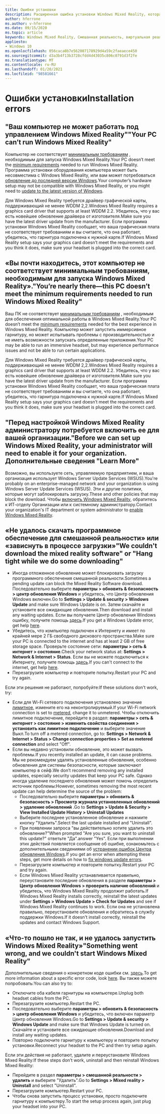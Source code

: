 ```yaml
---
title: Ошибки установки
description: Расширенная ошибка установки Windows Mixed Reality, которая выходит за пределы стандартной документации по поддержке пользователей.
author: hferrone
ms.author: v-hferrone
ms.date: 09/15/2020
ms.topic: article
keywords: Windows Mixed Reality, Смешанная реальность, виртуальная реальность, VR, MR, устранение неполадок, ошибки, Справка, поддержка, установка
appliesto:
- Windows 10
ms.openlocfilehash: 056caca0b7e562007178929d4a59c2faeaece450
ms.sourcegitcommit: d3a3b4f13b3728cfdd4d43035c806c0791d3f2fe
ms.translationtype: MT
ms.contentlocale: ru-RU
ms.lasthandoff: 01/20/2021
ms.locfileid: "98581661"
---
```

# <a name="installation-errors"></a><span data-ttu-id="9821f-104">Ошибки установки</span><span class="sxs-lookup"><span data-stu-id="9821f-104">Installation errors</span></span>

## <a name="your-pc-cant-run-windows-mixed-reality"></a><span data-ttu-id="9821f-105">"Ваш компьютер не может работать под управлением Windows Mixed Reality"</span><span class="sxs-lookup"><span data-stu-id="9821f-105">"Your PC can’t run Windows Mixed Reality"</span></span>

<span data-ttu-id="9821f-106">Компьютер не соответствует [минимальным требованиям](https://support.microsoft.com/help/4039260/windows-10-mixed-reality-pc-hardware-guidelines) , необходимым для запуска Windows Mixed Reality.</span><span class="sxs-lookup"><span data-stu-id="9821f-106">Your PC doesn’t meet the [minimum requirements](https://support.microsoft.com/help/4039260/windows-10-mixed-reality-pc-hardware-guidelines) needed to run Windows Mixed Reality.</span></span> <span data-ttu-id="9821f-107">Программа установки оборудования компьютера может быть несовместима с Windows Mixed Reality, или вам может потребоваться [обновление до последней версии Windows](https://support.microsoft.com/help/12373/windows-update-faq).</span><span class="sxs-lookup"><span data-stu-id="9821f-107">Your computer’s hardware setup may not be compatible with Windows Mixed Reality, or you might need to [update to the latest version of Windows](https://support.microsoft.com/help/12373/windows-update-faq).</span></span> 

<span data-ttu-id="9821f-108">Для Windows Mixed Reality требуется драйвер графической карты, поддерживающий не менее WDDM 2,2.</span><span class="sxs-lookup"><span data-stu-id="9821f-108">Windows Mixed Reality requires a graphics card driver that supports at least WDDM 2.2.</span></span> <span data-ttu-id="9821f-109">Убедитесь, что у вас есть новейшее обновление драйвера от изготовителя.</span><span class="sxs-lookup"><span data-stu-id="9821f-109">Make sure you have the latest driver update from the manufacturer.</span></span> <span data-ttu-id="9821f-110">Если программа установки Windows Mixed Reality сообщает, что ваша графическая плата не соответствует требованиям и вы считаете, что она работает, убедитесь, что гарнитура подключена к нужной карте.</span><span class="sxs-lookup"><span data-stu-id="9821f-110">If Windows Mixed Reality setup says your graphics card doesn’t meet the requirements and you think it does, make sure your headset is plugged into the correct card.</span></span>

## <a name="youre-nearly-therethis-pc-doesnt-meet-the-minimum-requirements-needed-to-run-windows-mixed-reality"></a><span data-ttu-id="9821f-111">«Вы почти находитесь, этот компьютер не соответствует минимальным требованиям, необходимым для запуска Windows Mixed Reality».</span><span class="sxs-lookup"><span data-stu-id="9821f-111">"You’re nearly there—this PC doesn’t meet the minimum requirements needed to run Windows Mixed Reality"</span></span>

<span data-ttu-id="9821f-112">Ваш ПК не соответствует [минимальным требованиям](https://support.microsoft.com/help/4039260/windows-10-mixed-reality-pc-hardware-guidelines) , необходимым для обеспечения оптимальной работы в Windows Mixed Reality.</span><span class="sxs-lookup"><span data-stu-id="9821f-112">Your PC doesn’t meet the [minimum requirements](https://support.microsoft.com/help/4039260/windows-10-mixed-reality-pc-hardware-guidelines) needed for the best experience in Windows Mixed Reality.</span></span> <span data-ttu-id="9821f-113">Компьютер может запустить иммерсивное гарнитуру, но может испытывать проблемы с производительностью и не иметь возможности запускать определенные приложения.</span><span class="sxs-lookup"><span data-stu-id="9821f-113">Your PC may be able to run an immersive headset, but may experience performance issues and not be able to run certain applications.</span></span>

<span data-ttu-id="9821f-114">Для Windows Mixed Reality требуется драйвер графической карты, поддерживающий не менее WDDM 2,2.</span><span class="sxs-lookup"><span data-stu-id="9821f-114">Windows Mixed Reality requires a graphics card driver that supports at least WDDM 2.2.</span></span> <span data-ttu-id="9821f-115">Убедитесь, что у вас есть новейшее обновление драйвера от изготовителя.</span><span class="sxs-lookup"><span data-stu-id="9821f-115">Make sure you have the latest driver update from the manufacturer.</span></span> <span data-ttu-id="9821f-116">Если программа установки Windows Mixed Reality сообщает, что ваша графическая плата не соответствует требованиям и вы считаете, что она работает, убедитесь, что гарнитура подключена к нужной карте.</span><span class="sxs-lookup"><span data-stu-id="9821f-116">If Windows Mixed Reality setup says your graphics card doesn’t meet the requirements and you think it does, make sure your headset is plugged into the correct card.</span></span>

## <a name="before-we-can-set-up-windows-mixed-reality-your-administrator-will-need-to-enable-it-for-your-organization-learn-more"></a><span data-ttu-id="9821f-117">"Перед настройкой Windows Mixed Reality администратору потребуется включить ее для вашей организации.</span><span class="sxs-lookup"><span data-stu-id="9821f-117">"Before we can set up Windows Mixed Reality, your administrator will need to enable it for your organization.</span></span> <span data-ttu-id="9821f-118">Дополнительные сведения "</span><span class="sxs-lookup"><span data-stu-id="9821f-118">Learn More"</span></span>

<span data-ttu-id="9821f-119">Возможно, вы используете сеть, управляемую предприятием, и ваша организация использует Windows Server Update Services (WSUS).</span><span class="sxs-lookup"><span data-stu-id="9821f-119">You're probably on an enterprise-managed network and your organization is using Windows Server Update Services (WSUS).</span></span> <span data-ttu-id="9821f-120">Эти и другие политики, которые могут заблокировать загрузку.</span><span class="sxs-lookup"><span data-stu-id="9821f-120">These and other policies that may block the download.</span></span> <span data-ttu-id="9821f-121">Чтобы [включить Windows Mixed Reality](/windows/application-management/manage-windows-mixed-reality#enable), обратитесь к ИТ-отделу Организации или к системному администратору.</span><span class="sxs-lookup"><span data-stu-id="9821f-121">Contact your organization's IT department or system administrator to [enable Windows Mixed Reality](/windows/application-management/manage-windows-mixed-reality#enable).</span></span>

## <a name="we-couldnt-download-the-mixed-reality-software-or-hang-tight-while-we-do-some-downloading"></a><span data-ttu-id="9821f-122">«Не удалось скачать программное обеспечение для смешанной реальности» или «зависнуть в процессе загрузки»</span><span class="sxs-lookup"><span data-stu-id="9821f-122">"We couldn't download the mixed reality software" or "Hang tight while we do some downloading"</span></span>

* <span data-ttu-id="9821f-123">Иногда отложенное обновление может блокировать загрузку программного обеспечения смешанной реальности.</span><span class="sxs-lookup"><span data-stu-id="9821f-123">Sometimes a pending update can block the Mixed Reality Software download.</span></span> <span data-ttu-id="9821f-124">Последовательно выберите **параметры > обновить & безопасность > центр обновления Windows** и убедитесь, что Центр обновления Windows включен.</span><span class="sxs-lookup"><span data-stu-id="9821f-124">Go to **Settings > Update & security > Windows Update** and make sure Windows Update is on.</span></span> <span data-ttu-id="9821f-125">Затем скачайте и установите все ожидающие обновления.</span><span class="sxs-lookup"><span data-stu-id="9821f-125">Then download and install any waiting updates.</span></span> <span data-ttu-id="9821f-126">Если вы получаете Центр обновления Windows ошибку, получите помощь [здесь](https://support.microsoft.com/help/10164/fix-windows-update-errors).</span><span class="sxs-lookup"><span data-stu-id="9821f-126">If you get a Windows Update error, get help [here](https://support.microsoft.com/help/10164/fix-windows-update-errors).</span></span>
* <span data-ttu-id="9821f-127">Убедитесь, что компьютер подключен к Интернету и имеет по крайней мере 2 ГБ свободного дискового пространства.</span><span class="sxs-lookup"><span data-stu-id="9821f-127">Make sure your PC is connected to the internet and has at least 2 GB of free storage space.</span></span> <span data-ttu-id="9821f-128">Проверьте состояние сети: **параметры > сеть & интернет > состояние**.</span><span class="sxs-lookup"><span data-stu-id="9821f-128">Check your network status at: **Settings > Network & Internet > Status**.</span></span> <span data-ttu-id="9821f-129">Если вы не можете подключиться к Интернету, получите помощь [здесь](https://support.microsoft.com/help/10741/windows-10-fix-network-connection-issues).</span><span class="sxs-lookup"><span data-stu-id="9821f-129">If you can't connect to the internet, get help [here](https://support.microsoft.com/help/10741/windows-10-fix-network-connection-issues).</span></span>  
* <span data-ttu-id="9821f-130">Перезагрузите компьютер и повторите попытку.</span><span class="sxs-lookup"><span data-stu-id="9821f-130">Restart your PC and try again.</span></span> 

<span data-ttu-id="9821f-131">Если эти решения не работают, попробуйте:</span><span class="sxs-lookup"><span data-stu-id="9821f-131">If these solutions don't work, try:</span></span>
* <span data-ttu-id="9821f-132">Если для Wi-Fi сетевого подключения установлено значение [лимитное](https://support.microsoft.com//help/17452/windows-metered-internet-connections-faq), измените его на неконтролируемый.</span><span class="sxs-lookup"><span data-stu-id="9821f-132">If your Wi-Fi network connection is set to [metered](https://support.microsoft.com//help/17452/windows-metered-internet-connections-faq), change it to unmetered.</span></span> <span data-ttu-id="9821f-133">Чтобы отключить лимитное подключение, перейдите в раздел: **параметры > сеть & интернет > состояние > изменить свойства соединения > установить как лимитное подключение** и выберите значение Выкл.</span><span class="sxs-lookup"><span data-stu-id="9821f-133">To turn off a metered connection, go to: **Settings > Network & Internet > Status > Change connection properties > Set as metered connection** and select "Off".</span></span>  
* <span data-ttu-id="9821f-134">Если вы недавно установили обновление, это может вызвать проблемы.</span><span class="sxs-lookup"><span data-stu-id="9821f-134">If you recently installed an update, it can cause problems.</span></span> <span data-ttu-id="9821f-135">Мы не рекомендуем удалять установленные обновления, особенно обновления для системы безопасности, которые заключают компьютер в сейф.</span><span class="sxs-lookup"><span data-stu-id="9821f-135">We don’t recommend removing any installed updates, especially security updates that keep your PC safe.</span></span> <span data-ttu-id="9821f-136">Однако иногда удаление последнего обновления может помочь определить источник проблемы:</span><span class="sxs-lookup"><span data-stu-id="9821f-136">However, sometimes removing the most recent update can help determine the source of the problem:</span></span> 
    * <span data-ttu-id="9821f-137">Последовательно выберите **параметры > обновить & безопасность > Просмотр журнала установленных обновлений > удаление обновлений** .</span><span class="sxs-lookup"><span data-stu-id="9821f-137">Go to **Settings > Update & Security > View Installed Update History > Uninstall Updates**</span></span>
    * <span data-ttu-id="9821f-138">Выберите последнее установленное обновление и нажмите кнопку "Удалить".</span><span class="sxs-lookup"><span data-stu-id="9821f-138">Select the last update installed and "Uninstall".</span></span>
    * <span data-ttu-id="9821f-139">При появлении запроса "вы действительно хотите удалить это обновление?"</span><span class="sxs-lookup"><span data-stu-id="9821f-139">When prompted "Are you sure, you want to uninstall this update?"</span></span> <span data-ttu-id="9821f-140">ответьте "Да".</span><span class="sxs-lookup"><span data-stu-id="9821f-140">answer "Yes".</span></span> <span data-ttu-id="9821f-141">Если при выполнении этих действий появляется сообщение об ошибке, ознакомьтесь с дополнительными сведениями об [устранении ошибок Центра обновления Windows](https://support.microsoft.com//help/10164/fix-windows-update-errors).</span><span class="sxs-lookup"><span data-stu-id="9821f-141">If you get an error when attempting these steps, get more details on how to [fix windows update errors](https://support.microsoft.com//help/10164/fix-windows-update-errors).</span></span> 
    * <span data-ttu-id="9821f-142">Перезагрузите компьютер и повторите попытку.</span><span class="sxs-lookup"><span data-stu-id="9821f-142">Restart your PC and try again.</span></span> 
    * <span data-ttu-id="9821f-143">Если Windows Mixed Reality устанавливается правильно, переустановите последние обновления в разделе **параметры > Центр обновления Windows > проверить наличие обновлений** и убедитесь, что Windows Mixed Reality продолжит работать.</span><span class="sxs-lookup"><span data-stu-id="9821f-143">If Windows Mixed Reality installs correctly, reinstall the latest updates under **Settings > Windows Update > Check for Updates** and see if Windows Mixed Reality continues to work.</span></span> <span data-ttu-id="9821f-144">Если она не установлена правильно, переустановите обновления и обратитесь в службу поддержки Windows.</span><span class="sxs-lookup"><span data-stu-id="9821f-144">If it doesn't install correctly, reinstall the updates and contact Windows Support.</span></span> 

## <a name="something-went-wrong-and-we-couldnt-start-windows-mixed-reality"></a><span data-ttu-id="9821f-145">«Что-то пошло не так, и не удалось запустить Windows Mixed Reality»</span><span class="sxs-lookup"><span data-stu-id="9821f-145">"Something went wrong, and we couldn't start Windows Mixed Reality"</span></span>
<span data-ttu-id="9821f-146">Дополнительные сведения о конкретном коде ошибки см. [здесь](error-codes.md).</span><span class="sxs-lookup"><span data-stu-id="9821f-146">To get more information about a specific error code, look [here](error-codes.md).</span></span> <span data-ttu-id="9821f-147">Вы также можете попробовать:</span><span class="sxs-lookup"><span data-stu-id="9821f-147">You can also try to:</span></span>

* <span data-ttu-id="9821f-148">Отключите оба кабеля гарнитуры на компьютере.</span><span class="sxs-lookup"><span data-stu-id="9821f-148">Unplug both headset cables from the PC.</span></span>
* <span data-ttu-id="9821f-149">Перезагрузите компьютер.</span><span class="sxs-lookup"><span data-stu-id="9821f-149">Restart the PC.</span></span>
* <span data-ttu-id="9821f-150">Последовательно выберите **параметры > обновить & безопасность > центр обновления Windows** и убедитесь, что включен параметр Центр обновления Windows.</span><span class="sxs-lookup"><span data-stu-id="9821f-150">Go to **Settings > Update & security > Windows Update** and make sure that Windows Update is turned on.</span></span> <span data-ttu-id="9821f-151">Скачайте и установите все ожидающие обновления.</span><span class="sxs-lookup"><span data-stu-id="9821f-151">Download and install any waiting updates.</span></span>
* <span data-ttu-id="9821f-152">Повторно подключите гарнитуру к компьютеру и повторите попытку установки.</span><span class="sxs-lookup"><span data-stu-id="9821f-152">Reconnect your headset to the PC and then try setup again.</span></span>

<span data-ttu-id="9821f-153">Если эти действия не работают, удалите и переустановите Windows Mixed Reality:</span><span class="sxs-lookup"><span data-stu-id="9821f-153">If these steps don’t work, uninstall and then reinstall Windows Mixed Reality:</span></span>
* <span data-ttu-id="9821f-154">Перейдите в раздел **параметры > смешанной реальности > удалить** и выберите "Удалить".</span><span class="sxs-lookup"><span data-stu-id="9821f-154">Go to **Settings > Mixed reality > Uninstall** and select "Uninstall".</span></span> 
* <span data-ttu-id="9821f-155">Перезагрузите компьютер.</span><span class="sxs-lookup"><span data-stu-id="9821f-155">Restart your PC.</span></span> 
* <span data-ttu-id="9821f-156">Чтобы снова запустить процесс установки, просто подключите гарнитуру к компьютеру.</span><span class="sxs-lookup"><span data-stu-id="9821f-156">To start the setup process again, just plug your headset into your PC.</span></span>